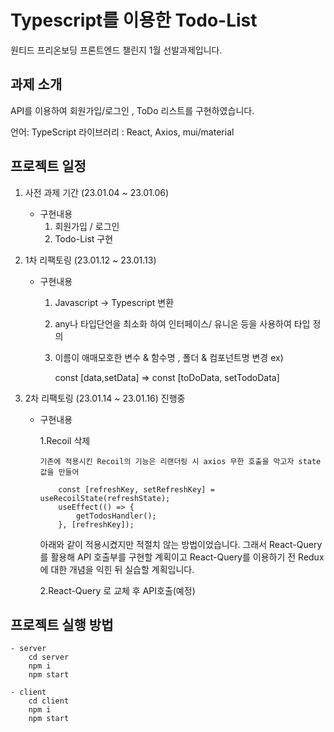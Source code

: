 # Typescript를 이용한 Todo-List

원티드 프리온보딩 프론트엔드 챌린지 1월 선발과제입니다.

## 과제 소개

API를 이용하여 회원가입/로그인 , ToDo 리스트를 구현하였습니다.

언어: TypeScript
라이브러리 : React, Axios, mui/material

## 프로젝트 일정

1.  사전 과제 기간 (23.01.04 ~ 23.01.06)

    - 구현내용
      1. 회원가입 / 로그인
      2. Todo-List 구현

2.  1차 리팩토링 (23.01.12 ~ 23.01.13)

    - 구현내용

      1.  Javascript -> Typescript 변환

      2.  any나 타입단언을 최소화 하여 인터페이스/ 유니온 등을 사용하여 타입 정의

      3.  이름이 애매모호한 변수 & 함수명 , 폴더 & 컴포넌트명 변경
          ex)

          const [data,setData] => const [toDoData, setTodoData]

3.  2차 리팩토링 (23.01.14 ~ 23.01.16) 진행중

    - 구현내용

      1.Recoil 삭제

          기존에 적용시킨 Recoil의 기능은 리랜더링 시 axios 무한 호출을 막고자 state값을 만들어

              const [refreshKey, setRefreshKey] = useRecoilState(refreshState);
              useEffect(() => {
                  getTodosHandler();
              }, [refreshKey]);

      아래와 같이 적용시켰지만 적절치 않는 방법이었습니다. 그래서 React-Query를 활용해 API 호출부를 구현할 계획이고 React-Query를 이용하기 전 Redux에 대한 개념을 익힌 뒤 실습할 계획입니다.

      2.React-Query 로 교체 후 API호출(예정)

## 프로젝트 실행 방법

    - server
        cd server
        npm i
        npm start

    - client
        cd client
        npm i
        npm start
